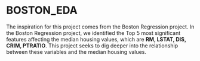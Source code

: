 # BOSTON_EDA
The inspiration for this project comes from the Boston Regression project. In the Boston Regression project, we identified the Top 5 most significant features affecting the median housing values, which are **RM, LSTAT, DIS, CRIM, PTRATIO**. This project seeks to dig deeper into the relationship between these variables and the median housing values.
